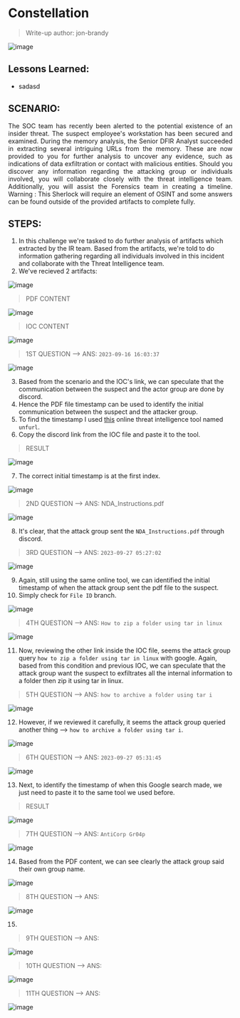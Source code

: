 # Constellation
> Write-up author: jon-brandy

![image](https://github.com/jon-brandy/hackthebox/assets/70703371/ba2e1093-d5e6-4c40-8216-af5076a4b300)


## Lessons Learned:
- sadasd

## SCENARIO:
<p align="justify">
  The SOC team has recently been alerted to the potential existence of an insider threat. The suspect employee's workstation has been secured and examined. During the memory analysis, the Senior DFIR Analyst succeeded in extracting several intriguing URLs from the memory. These are now provided to you for further analysis to uncover any evidence, such as indications of data exfiltration or contact with malicious entities. Should you discover any information regarding the attacking group or individuals involved, you will collaborate closely with the threat intelligence team. Additionally, you will assist the Forensics team in creating a timeline. Warning : This Sherlock will require an element of OSINT and some answers can be found outside of the provided artifacts to complete fully.
</p>

## STEPS:
1. In this challenge we're tasked to do further analysis of artifacts which extracted by the IR team. Based from the artifacts, we're told to do information gathering regarding all individuals involved in this incident and collaborate with the Threat Intelligence team.
2. We've recieved 2 artifacts:

![image](https://github.com/jon-brandy/hackthebox/assets/70703371/84ca4c81-048a-4bf1-9a6a-d8256b9b35fc)


> PDF CONTENT

![image](https://github.com/jon-brandy/hackthebox/assets/70703371/87e56423-34db-4808-a3e9-28939f905be7)


> IOC CONTENT

![image](https://github.com/jon-brandy/hackthebox/assets/70703371/bc75456f-33c8-478b-811e-06d00f1e8698)


> 1ST QUESTION --> ANS: `2023-09-16 16:03:37`

![image](https://github.com/jon-brandy/hackthebox/assets/70703371/eff7f229-5af5-4c46-901e-5ee441911711)


3. Based from the scenario and the IOC's link, we can speculate that the communication between the suspect and the actor group are done by discord.
4. Hence the PDF file timestamp can be used to identify the initial communication between the suspect and the attacker group.
5. To find the timestamp I used [this](https://dfir.blog/unfurl/) online threat intelligence tool named `unfurl`.
6. Copy the discord link from the IOC file and paste it to the tool.

> RESULT

![image](https://github.com/jon-brandy/hackthebox/assets/70703371/a503a2f0-4290-4949-b60c-6f6606452d85)

7. The correct initial timestamp is at the first index.

![image](https://github.com/jon-brandy/hackthebox/assets/70703371/a3e5ba02-1608-4db1-b444-4049f62f8060)


> 2ND QUESTION --> ANS: NDA_Instructions.pdf

![image](https://github.com/jon-brandy/hackthebox/assets/70703371/b3d6a642-19f6-449d-99dc-8c8cf11d4852)


8. It's clear, that the attack group sent the `NDA_Instructions.pdf` through discord.

> 3RD QUESTION --> ANS: `2023-09-27 05:27:02`

![image](https://github.com/jon-brandy/hackthebox/assets/70703371/ee7bf1b0-8c12-4b1e-8272-6af79567b41d)


9. Again, still using the same online tool, we can identified the initial timestamp of when the attack group sent the pdf file to the suspect.
10. Simply check for `File ID` branch.

![image](https://github.com/jon-brandy/hackthebox/assets/70703371/d8fefcff-db22-4f86-89e7-ddbb9fd1a63a)


> 4TH QUESTION --> ANS: `How to zip a folder using tar in linux`

![image](https://github.com/jon-brandy/hackthebox/assets/70703371/09061d1d-9028-4acd-b060-274a335cb535)


11. Now, reviewing the other link inside the IOC file, seems the attack group query `how to zip a folder using tar in linux` with google. Again, based from this condition and previous IOC, we can speculate that the attack group want the suspect to exfiltrates all the internal information to a folder then zip it using tar in linux.

> 5TH QUESTION --> ANS: `how to archive a folder using tar i`

![image](https://github.com/jon-brandy/hackthebox/assets/70703371/ebdb8cf6-487e-41f3-88d0-11e8777e29d9)


12. However, if we reviewed it carefully, it seems the attack group queried another thing --> `how to archive a folder using tar i`. 

![image](https://github.com/jon-brandy/hackthebox/assets/70703371/4f582c68-6427-40dc-bd65-ddd5b94e2273)


> 6TH QUESTION --> ANS: `2023-09-27 05:31:45`

![image](https://github.com/jon-brandy/hackthebox/assets/70703371/37743e99-d015-4dff-b7e4-c59fcbc30d70)


13. Next, to identify the timestamp of when this Google search made, we just need to paste it to the same tool we used before.

> RESULT

![image](https://github.com/jon-brandy/hackthebox/assets/70703371/33006baf-c3ce-412c-9f3d-6fde5564f54b)


> 7TH QUESTION --> ANS: `AntiCorp Gr04p`

![image](https://github.com/jon-brandy/hackthebox/assets/70703371/336a8237-90a3-4af9-94e2-e54b5e79fe49)


14. Based from the PDF content, we can see clearly the attack group said their own group name.

![image](https://github.com/jon-brandy/hackthebox/assets/70703371/026ab207-f934-48fc-840a-7a6eb67634cf)



> 8TH QUESTION --> ANS:

![image](https://github.com/jon-brandy/hackthebox/assets/70703371/8b2b6906-fc91-4468-be70-62c26ee96610)


15. 


> 9TH QUESTION --> ANS:

![image](https://github.com/jon-brandy/hackthebox/assets/70703371/c78303be-9c2a-4f36-a789-2e60bcfe418d)


> 10TH QUESTION --> ANS:

![image](https://github.com/jon-brandy/hackthebox/assets/70703371/9ea88256-3146-4c41-8720-2e9ab8226055)


> 11TH QUESTION --> ANS:

![image](https://github.com/jon-brandy/hackthebox/assets/70703371/00d6f74d-7377-4838-9dc2-46c948d6e3bc)

